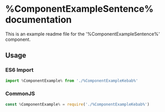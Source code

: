 # %ComponentExampleSentence% documentation

This is an example readme file for the '%ComponentExampleSentence%' component.

## Usage

### ES6 Import
```js
import %ComponentExample% from './%ComponentExampleKebab%'
```

### CommonJS

```js
const %ComponentExample% = require('./%ComponentExampleKebab%')
